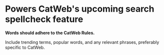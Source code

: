 # Powers CatWeb's upcoming search spellcheck feature

**Words should adhere to the CatWeb Rules.**

Include trending terms, popular words, and any relevant phrases, preferably specific to CatWeb.
